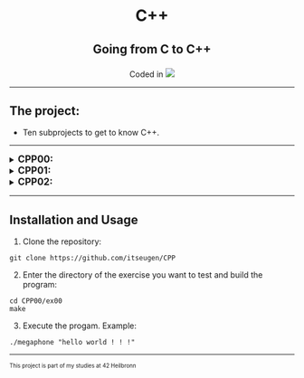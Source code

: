 <h1 align="center">
	<p>
		C++
	</p>
</h1>
<h2 align="center">
	<p>
			Going from C to C++
	</p>
</h2>
<p align="center">
Coded in
	<a href="https://skillicons.dev">
		<img src="https://skillicons.dev/icons?i=cpp" />
	</a>
</p>

---
## The project:
- Ten subprojects to get to know C++.
---
<!-- ## CPP00: -->
<details>
<summary><b><span style="font-size: larger;">CPP00:</span></b></summary>

#### Megaphone:
- Converts all arguments to uppercase and prints them on the terminal.
#### Phonebook:
- A Phonebook containing eight Contacts.
- Each contact has a name, surname, nickname, number and a secret.
- If you try to Contacts to a full book, the oldest Contact gets replaced.
- ADD: To add a new contact.
- SEARCH: To see a shortlist of contacts and to get all information of a specific contact.
- EXIT: To exit the program, all saved contacts will be lost.
#### Dreamjob:
- Reconstruct a .cpp file from a header file and a tests.cpp file.
- Make sure all tests work as expected.
- Only timestamps and deconstructors can be different.
</details>

<!-- ## CPP01: -->
<details>
<summary><b><span style="font-size: larger;">CPP01:</span></b></summary>

#### BraiiiiiiinnnzzzZ:
- Implements two Zombie classes.
- One creates a Zombie object on the stack.
- The other creates a Zombie object dynamically.
- The Zombies announce themselves.
#### Moar brainz!:
- Creates multiple Zombie objects in one allocation.
- Names them and shows they work the same way, one allocated object would work.
#### HI THIS IS BRAIN:
- Shows the working of addresses, references and pointers in C++ using the memory of a string.
#### Unnecessary Violence:
- Implements a weapon class, that has a type string, as well as a function to get and set the type.
- Creates two human classes. HumanA takes the weapon in its constructor while HumanB takes a pointer.
- The main shows the working of the classes, as well as the ability of HumanB to take a different weapon object.
#### Sed is for losers:
- The program takes three arguments: An input file, and two strings.
- Every occurence of the first string in the file will be replaced with the second string before being put in a new file.
- Type 'make test' to have the program run on the four input files.
#### Harl 2.0:
- Creates a class that prints different complaints, depending on the input.
- Uses pointers to member functions, to achieve that.
#### Harl filter:
- Similar to the previous exercise, but this one takes the complaint Harl will make as an argument.
- The program takes either: DEBUG, INFO, WARNING or ERROR.
- It will then print all the levels above the given one, p. e: if INFO is input, Harl will print INFO, WARNING and ERROR.
- As per the instructions, this is achieved with a switch statement.
</details>

<!-- ## CPP02: -->
<details>
<summary><b><span style="font-size: larger;">CPP02:</span></b></summary>

#### My First Class in Orthodox Canonical Form:
- Basic information about floating-point numbers to create a fixed-point number.
- The first class with a default constructor, a destructor, a copy constructor and a copy assignment operator overload.
#### Towards a more useful fixed-point number class:
- Constructors taking an integer or a floating-point number.
- Conversion from fixed point number to float or int.
- Overloading the '<<' operator to correctly print a Fixed object.
#### Now we're talking:
- Implementing the standart operations (>, <, >=, <=, == and !=) for our fixed-point number.
- The operations +,-,*,/ with our fixed-point number.
- Pre and post in- and decrements.
- Functions min and max to return the smallest/biggest number of two fixed-point numbers given.
#### BSP:
- Using the fixed-point numbers to indicate wether a point is inside a triangle or not.
- A Class Point which implements a point object.
- The function bsp which calculates if the point is inside the triangle.
</details>

---
## Installation and Usage
1. Clone the repository:
```shell
git clone https://github.com/itseugen/CPP
```
2. Enter the directory of the exercise you want to test and build the program:
```shell
cd CPP00/ex00
make
```
3. Execute the progam. Example:
```shell
./megaphone "hello world ! ! !"
```
---
<sub><sup>This project is part of my studies at 42 Heilbronn</sup></sub>